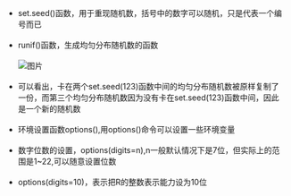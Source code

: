 * set.seed()函数，用于重现随机数，括号中的数字可以随机，只是代表一个编号而已<br><br>
* runif()函数，生成均匀分布随机数的函数<br><br>
![图片](https://user-images.githubusercontent.com/54944183/118672386-c77e1c00-b82a-11eb-9c1b-617072dd9282.png)<br><br>
* 可以看出，卡在两个set.seed(123)函数中间的均匀分布随机数被原样复制了一份，而第三个均匀分布随机数因为没有卡在set.seed(123)函数中间，因此是一个新的随机数<br><br>
* 环境设置函数options(),用options()命令可以设置一些环境变量<br><br>
* 数字位数的设置，options(digits=n),n一般默认情况下是7位，但实际上的范围是1~22,可以随意设置位数<br><br>
* options(digits=10)，表示把R的整数表示能力设为10位<br><br>
